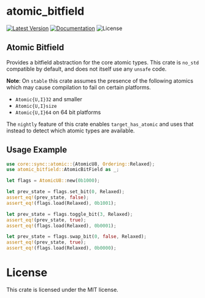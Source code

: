 # atomic_bitfield
[![Latest Version]][crates.io] [![Documentation]][docs.rs] ![License]

## Atomic Bitfield
 Provides a bitfield abstraction for the core atomic types. This crate is `no_std` compatible
by default, and does not itself use any `unsafe` code.

__Note__: On `stable` this crate assumes the presence of the following atomics
which may cause compilation to fail on certain platforms.
* `Atomic{U,I}32` and smaller
* `Atomic{U,I}size`
* `Atomic{U,I}64` on 64 bit platforms

The `nightly` feature of this crate enables `target_has_atomic` and uses
that instead to detect which atomic types are available.

## Usage Example
```rust
use core::sync::atomic::{AtomicU8, Ordering::Relaxed};
use atomic_bitfield::AtomicBitField as _;

let flags = AtomicU8::new(0b1000);

let prev_state = flags.set_bit(0, Relaxed);
assert_eq!(prev_state, false);
assert_eq!(flags.load(Relaxed), 0b1001);

let prev_state = flags.toggle_bit(3, Relaxed);
assert_eq!(prev_state, true);
assert_eq!(flags.load(Relaxed), 0b0001);

let prev_state = flags.swap_bit(0, false, Relaxed);
assert_eq!(prev_state, true);
assert_eq!(flags.load(Relaxed), 0b0000);
```

# License
This crate is licensed under the MIT license.

[Latest Version]: https://img.shields.io/crates/v/atomic_bitfield.svg
[Documentation]: https://docs.rs/atomic_bitfield/badge.svg
[docs.rs]: https://docs.rs/atomic_bitfield
[License]: https://img.shields.io/crates/l/atomic_bitfield.svg
[crates.io]: https://crates.io/crates/atomic_bitfield

